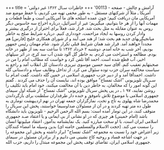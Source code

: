 +++
title = 'آرامش و چالش - صفحه - 00113'
+++
خاطرات سـال ۱۳۶۲ غیر دولتی آمریکا ـ مثلاً از شرکتهای مستقل - به طور مخفی تهیه می کردیم، با حفظ موضع ضد آمریکایی مان دریافت کنیم؛ چون عمده اسلحه های ما آمریکایی است و طبعاً قطعات و مهمات آنها را از هر جا بتوانیم، میگیریم؛ غیر از اسرائیل، درباره اخراج سه جاسوس دیگر روس به عنوان مقابله به مثل بحث شد. قرار شد، فعلاً برای احتراز از درگیری بیشتر و وادار کردن روسها به ایجاد مزاحمت، خودداری کنیم. درباره شرایط صلح به خاطر میانجیگریهای جدید هم بحث شد؛ از هند می آیند و از شورای همکاری خلیج [فارس] هم مجدداً خواهند آمد. قرار شد همان شرایط قبلی تکرار شود. شام مهمان رئیس جمهور بودیم، آخر شب به خانه آمدم. دوشنبه ۲ خرداد ۱۳۶۲ تا ساعت سه بعد از ظهر در خانه بودم. مطالعه و استراحت می کردم. به خاطر گل آلود شدن آب سد کرج، در اثر سیلهای اخیر، آب قطع شده است. احمد آقا تلفن کرد و خواست که مطالب امام را من در صحبتهایم تعقیب کنم. آقای سید حسین موسوی تبریزی دادستان کل انقلاب آمد و راجع به سیاست محاکمه سران حزب توده سئوال می کرد. از تداخل وظایف سپاه و دادستانی گله داشت. احمدآقا آمد و از دبیر حزب جمهوری اسلامی در خمین گله داشت. گفت امـام بـا سـریال تلویزیونی "اشک تمساح" موافق بوده اند، نبایست آن را حذف می کردند . گفتم این گونه امور را که مخالفان، به خاطر دین با آن مخالفت میکنند، خود امام باید تکلیف را روشن نمایند، ۹۷ ۱ ـ در پی پخش سریال تلویزیونی "اشک تمساح" از شبکه اول سیمای جمهوری اسلامی با موضوع تلاش ناموفق و خنده دار طرفداران سلطنت برای بازگرداندن محمدرضا شاه پهلوی به تاج و تخت، نمازگزاران جمعه تهران در نهم اردیبهشت توماری به طول ده متر تهیه کردند و در آن از مسئولان صداوسیما خواستند، پخش این سریال را متوقف کنند، در این تومار آمده است: بسم الله الرحمن الرحيم - تلویزیون باید دانشگاه باشد (امام خمینی) هر چیزی که در او نشانی از بی ایمانی و یا اعتقاد صـد جمهوری اسلامی ایران است، با او سخت مبارزه کنید. یک نمایشنامه بدآموز، اعتقاد میلیونها انسان را سست می کند. (حجت الاسلام والمسلمين خامنه ای) بدین وسیله ما امضاء کنندگان زیر اعتراض خود را نسبت به مجموعه "اشک تمساح" ابراز داشته و بخش این مجموعه را در جهت اشاعه فساد و روحیه کاخ نشینی می دانیم و از برادران مسئول در سیمای جمهوری اسلامی ایران، تقاضای توقف پخش این مجموعه مبتذل را داریم، حزب الله.
